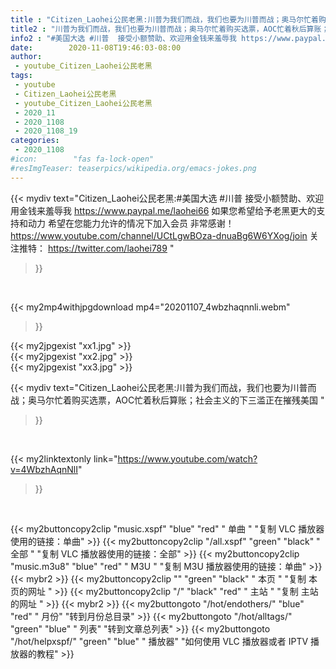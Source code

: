 ```yaml
---
title : "Citizen_Laohei公民老黑:川普为我们而战，我们也要为川普而战；奥马尔忙着购买选票，AOC忙着秋后算账；社会主义的下三滥正在摧残美国 "
title2 : "川普为我们而战，我们也要为川普而战；奥马尔忙着购买选票，AOC忙着秋后算账；社会主义的下三滥正在摧残美国 "
info2 : "#美国大选 #川普  接受小额赞助、欢迎用金钱来羞辱我 https://www.paypal.me/laohei66  如果您希望给予老黑更大的支持和动力 希望在您能力允许的情况下加入会员 非常感谢！ https://www.youtube.com/channel/UCtLgwBOza-dnuaBg6W6YXog/join  关注推特： https://twitter.com/laohei789 "
date:        2020-11-08T19:46:03-08:00
author:
 - youtube_Citizen_Laohei公民老黑
tags:
 - youtube
 - Citizen_Laohei公民老黑
 - youtube_Citizen_Laohei公民老黑
 - 2020_11
 - 2020_1108
 - 2020_1108_19
categories:
 - 2020_1108
#icon:        "fas fa-lock-open"
#resImgTeaser: teaserpics/wikipedia.org/emacs-jokes.png
---
```


{{< mydiv text="Citizen_Laohei公民老黑:#美国大选 #川普  接受小额赞助、欢迎用金钱来羞辱我 https://www.paypal.me/laohei66  如果您希望给予老黑更大的支持和动力 希望在您能力允许的情况下加入会员 非常感谢！ https://www.youtube.com/channel/UCtLgwBOza-dnuaBg6W6YXog/join  关注推特： https://twitter.com/laohei789 "
>}}
<br>


{{< my2mp4withjpgdownload mp4="20201107_4wbzhaqnnli.webm"
>}}

{{< my2jpgexist "xx1.jpg" >}}<br>
{{< my2jpgexist "xx2.jpg" >}}<br>
{{< my2jpgexist "xx3.jpg" >}}<br>



{{< mydiv text="Citizen_Laohei公民老黑:川普为我们而战，我们也要为川普而战；奥马尔忙着购买选票，AOC忙着秋后算账；社会主义的下三滥正在摧残美国 "
>}}
<br>

{{< my2linktextonly link="https://www.youtube.com/watch?v=4WbzhAqnNlI"
>}}


<br>

{{< my2buttoncopy2clip "music.xspf"        "blue"   "red"    " 单曲 "  "复制 VLC 播放器使用的链接：单曲" >}} {{< my2buttoncopy2clip "/all.xspf"         "green"  "black"  " 全部 "  "复制 VLC 播放器使用的链接：全部" >}} {{< my2buttoncopy2clip "music.m3u8"        "blue"   "red"    " M3U  "    "复制 M3U 播放器使用的链接：单曲" >}} {{< mybr2 >}} {{< my2buttoncopy2clip ""                  "green"  "black"  " 本页 "    "复制 本页的网址 " >}} {{< my2buttoncopy2clip "/"                 "black"  "red"    " 主站 "    "复制 主站的网址 " >}} {{< mybr2 >}} {{< my2buttongoto      "/hot/endothers/"   "blue"   "red"    " 月份"   "转到月份总目录" >}} {{< my2buttongoto      "/hot/alltags/"     "green"  "blue"   " 列表"   "转到文章总列表" >}} {{< my2buttongoto      "/hot/helpxspf/"    "green"  "blue"   " 播放器" "如何使用 VLC 播放器或者 IPTV 播放器的教程" >}} 
